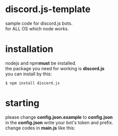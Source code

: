 # discord.js-template
sample code for discord.js bots.  
for ALL OS which node works.
# installation
nodejs and npm**must** be installed.  
the package you need for working is **discord.js**  
you can install by this:
```
$ npm install discord.js
```
# starting
please change **config.json.example** to **config.json**  
in the **config.json** write your bot's token and prefix.  
change codes in **main.js** like this:
```js

```
